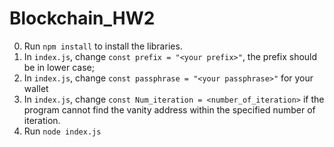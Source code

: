 # Blockchain_HW2
0. Run `npm install` to install the libraries.
1. In `index.js`, change `const prefix = "<your prefix>"`, the prefix should be in lower case;
2. In `index.js`, change `const passphrase = "<your passphrase>"` for your wallet
3. In `index.js`, change `const Num_iteration = <number_of_iteration>` if the program cannot find the vanity address within the specified number of iteration.
4. Run `node index.js`